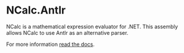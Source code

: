 # NCalc.Antlr

NCalc is a mathematical expression evaluator for .NET.
This assembly allows NCalc to use Antlr as an alternative parser.

For more information [read the docs](https://ncalc.github.io/ncalc/articles/plugins/antlr.html).